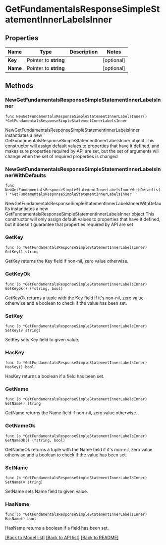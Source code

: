 # GetFundamentalsResponseSimpleStatementInnerLabelsInner

## Properties

Name | Type | Description | Notes
------------ | ------------- | ------------- | -------------
**Key** | Pointer to **string** |  | [optional] 
**Name** | Pointer to **string** |  | [optional] 

## Methods

### NewGetFundamentalsResponseSimpleStatementInnerLabelsInner

`func NewGetFundamentalsResponseSimpleStatementInnerLabelsInner() *GetFundamentalsResponseSimpleStatementInnerLabelsInner`

NewGetFundamentalsResponseSimpleStatementInnerLabelsInner instantiates a new GetFundamentalsResponseSimpleStatementInnerLabelsInner object
This constructor will assign default values to properties that have it defined,
and makes sure properties required by API are set, but the set of arguments
will change when the set of required properties is changed

### NewGetFundamentalsResponseSimpleStatementInnerLabelsInnerWithDefaults

`func NewGetFundamentalsResponseSimpleStatementInnerLabelsInnerWithDefaults() *GetFundamentalsResponseSimpleStatementInnerLabelsInner`

NewGetFundamentalsResponseSimpleStatementInnerLabelsInnerWithDefaults instantiates a new GetFundamentalsResponseSimpleStatementInnerLabelsInner object
This constructor will only assign default values to properties that have it defined,
but it doesn't guarantee that properties required by API are set

### GetKey

`func (o *GetFundamentalsResponseSimpleStatementInnerLabelsInner) GetKey() string`

GetKey returns the Key field if non-nil, zero value otherwise.

### GetKeyOk

`func (o *GetFundamentalsResponseSimpleStatementInnerLabelsInner) GetKeyOk() (*string, bool)`

GetKeyOk returns a tuple with the Key field if it's non-nil, zero value otherwise
and a boolean to check if the value has been set.

### SetKey

`func (o *GetFundamentalsResponseSimpleStatementInnerLabelsInner) SetKey(v string)`

SetKey sets Key field to given value.

### HasKey

`func (o *GetFundamentalsResponseSimpleStatementInnerLabelsInner) HasKey() bool`

HasKey returns a boolean if a field has been set.

### GetName

`func (o *GetFundamentalsResponseSimpleStatementInnerLabelsInner) GetName() string`

GetName returns the Name field if non-nil, zero value otherwise.

### GetNameOk

`func (o *GetFundamentalsResponseSimpleStatementInnerLabelsInner) GetNameOk() (*string, bool)`

GetNameOk returns a tuple with the Name field if it's non-nil, zero value otherwise
and a boolean to check if the value has been set.

### SetName

`func (o *GetFundamentalsResponseSimpleStatementInnerLabelsInner) SetName(v string)`

SetName sets Name field to given value.

### HasName

`func (o *GetFundamentalsResponseSimpleStatementInnerLabelsInner) HasName() bool`

HasName returns a boolean if a field has been set.


[[Back to Model list]](../README.md#documentation-for-models) [[Back to API list]](../README.md#documentation-for-api-endpoints) [[Back to README]](../README.md)


